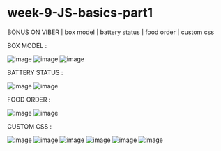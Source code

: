# week-9-JS-basics-part1
BONUS ON VIBER |  box model | battery status | food order | custom css

BOX MODEL :

![image](https://user-images.githubusercontent.com/117738625/211649385-68a8ec1b-28a1-4b30-b763-10ab9c0c1be3.png)
![image](https://user-images.githubusercontent.com/117738625/211649568-698c711a-3982-4305-b559-035ddc1b6dbf.png)
![image](https://user-images.githubusercontent.com/117738625/211649678-86cd9ece-cbe5-4593-a78e-42730aa99e9c.png)


BATTERY STATUS :

![image](https://user-images.githubusercontent.com/117738625/211648957-af584444-e800-4a01-9823-430a9872bd35.png)
![image](https://user-images.githubusercontent.com/117738625/211649222-9779eef7-a65a-4581-bf07-04e862563299.png)

FOOD ORDER :

![image](https://user-images.githubusercontent.com/117738625/211649957-4c44cfea-4dc7-40e6-8f15-61a275847310.png)
![image](https://user-images.githubusercontent.com/117738625/211650052-c475a339-c6e5-461c-a3cd-13f08ce4c595.png)

CUSTOM CSS :

![image](https://user-images.githubusercontent.com/117738625/211650282-1b2b35c7-1d9b-41c9-8e0e-db40e1a389e0.png)
![image](https://user-images.githubusercontent.com/117738625/211650370-019328f3-1855-4076-96c9-6bfa270908c0.png)
![image](https://user-images.githubusercontent.com/117738625/211650571-cb0a2f53-b386-4d3b-96ca-e4b796be66bb.png)
![image](https://user-images.githubusercontent.com/117738625/211650757-2c11f88b-6981-4043-b981-24f792649384.png)
![image](https://user-images.githubusercontent.com/117738625/211650802-5d89711e-fdcd-4c6a-abdb-2fec450faafe.png)
![image](https://user-images.githubusercontent.com/117738625/211650981-9755d0a1-d3fa-444f-ac8f-fbaac8ee312b.png)

